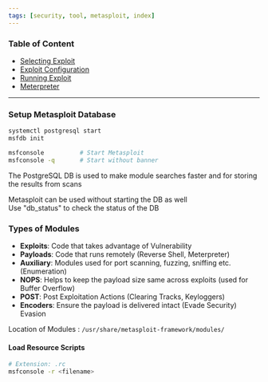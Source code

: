 ```yaml
---
tags: [security, tool, metasploit, index]
---
```


### Table of Content

- [Selecting Exploit](Selecting%20Exploit.md)
- [Exploit Configuration](Exploit%20Configuration.md)
- [Running Exploit](Running%20Exploit.md)
- [Meterpreter](Meterpreter.md)

---

### Setup Metasploit Database

````bash
systemctl postgresql start
msfdb init

msfconsole 			# Start Metasploit
msfconsole -q 		# Start without banner
````

The PostgreSQL DB is used to make module searches faster and for storing the results from scans

Metasploit can be used without starting the DB as well  
Use "db_status" to check the status of the DB

### Types of Modules

- **Exploits**: Code that takes advantage of Vulnerability
- **Payloads**: Code that runs remotely (Reverse Shell, Meterpreter)
- **Auxiliary**: Modules used for port scanning, fuzzing, sniffing etc. (Enumeration)
- **NOPS**: Helps to keep the payload size same across exploits (used for Buffer Overflow)
- **POST**: Post Exploitation Actions (Clearing Tracks, Keyloggers)
- **Encoders**: Ensure the payload is delivered intact (Evade Security)
   Evasion

Location of Modules : `/usr/share/metasploit-framework/modules/`

#### Load Resource Scripts

````bash
# Extension: .rc
msfconsole -r <filename>
````
